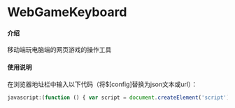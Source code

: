 # WebGameKeyboard

#### 介绍
移动端玩电脑端的网页游戏的操作工具

#### 使用说明
在浏览器地址栏中输入以下代码（将$[config]替换为json文本或url）：
```js
javascript:(function () { var script = document.createElement('script'); script.src="WebGameKeyboard.js?config=$[config]"; document.body.append(script);})();
```